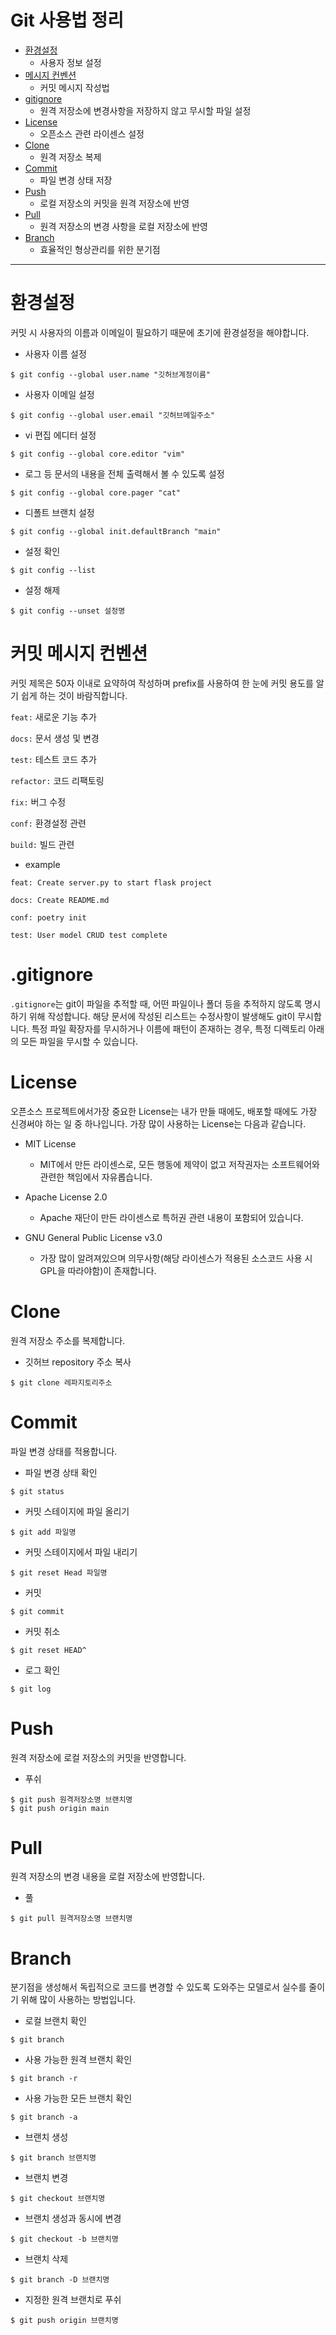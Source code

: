 # Git 사용법 정리

* [환경설정](#환경설정)
	* 사용자 정보 설정
* [메시지 컨벤션](#커밋-메시지-컨벤션)
	* 커밋 메시지 작성법
* [gitignore](#gitignore)
	* 원격 저장소에 변경사항을 저장하지 않고 무시할 파일 설정
* [License](#License)
	* 오픈소스 관련 라이센스 설정
* [Clone](#Clone)
	* 원격 저장소 복제
* [Commit](#Commit)
	* 파일 변경 상태 저장
* [Push](#Push)
	* 로컬 저장소의 커밋을 원격 저장소에 반영
* [Pull](#Pull)
	* 원격 저장소의 변경 사항을 로컬 저장소에 반영
* [Branch](#Branch)
	* 효율적인 형상관리를 위한 분기점
***

# 환경설정

커밋 시 사용자의 이름과 이메일이 필요하기 때문에 초기에 환경설정을 해야합니다.

* 사용자 이름 설정

```
$ git config --global user.name "깃허브계정이름"
```
* 사용자 이메일 설정

```
$ git config --global user.email "깃허브메일주소"
```
  
* vi 편집 에디터 설정

```
$ git config --global core.editor "vim"
```

* 로그 등 문서의 내용을 전체 출력해서 볼 수 있도록 설정

```
$ git config --global core.pager "cat"
```

* 디폴트 브랜치 설정

```
$ git config --global init.defaultBranch "main"
```

* 설정 확인

```
$ git config --list
```

* 설정 해제

```
$ git config --unset 설정명
```

# 커밋 메시지 컨벤션

커밋 제목은 50자 이내로 요약하여 작성하며 prefix를 사용하여 한 눈에 커밋 용도를 알기 쉽게 하는 것이 바람직합니다.

`feat:` 새로운 기능 추가

`docs:` 문서 생성 및 변경

`test:` 테스트 코드 추가

`refactor:` 코드 리팩토링

`fix:` 버그 수정

`conf:` 환경설정 관련

`build:` 빌드 관련

* example

```
feat: Create server.py to start flask project

docs: Create README.md

conf: poetry init

test: User model CRUD test complete
```

# .gitignore

`.gitignore`는 git이 파일을 추적할 때, 어떤 파일이나 폴더 등을 추적하지 않도록 명시하기 위해 작성합니다. 해당 문서에 작성된 리스트는 수정사항이 발생해도 git이 무시합니다. 특정 파일 확장자를 무시하거나 이름에 패턴이 존재하는 경우, 특정 디렉토리 아래의 모든 파일을 무시할 수 있습니다.

# License

오픈소스 프로젝트에서가장 중요한 License는 내가 만들 때에도, 배포할 때에도 가장 신경써야 하는 일 중 하나입니다. 가장 많이 사용하는 License는 다음과 같습니다.

* MIT License
	* MIT에서 만든 라이센스로, 모든 행동에 제약이 없고 저작권자는 소프트웨어와 관련한 책임에서 자유롭습니다.

* Apache License 2.0
	* Apache 재단이 만든 라이센스로 특허권 관련 내용이 포함되어 있습니다.

* GNU General Public License v3.0
	* 가장 많이 알려져있으며 의무사항(해당 라이센스가 적용된 소스코드 사용 시 GPL을 따라야함)이 존재합니다.

# Clone

원격 저장소 주소를 복제합니다.

* 깃허브 repository 주소 복사

```
$ git clone 레파지토리주소
```

# Commit

파일 변경 상태를 적용합니다.

* 파일 변경 상태 확인

```
$ git status
```

* 커밋 스테이지에 파일 올리기

```
$ git add 파일명
```

* 커밋 스테이지에서 파일 내리기

```
$ git reset Head 파일명
```

* 커밋

```
$ git commit
```

* 커밋 취소

```
$ git reset HEAD^
```

* 로그 확인

```
$ git log
```

# Push

원격 저장소에 로컬 저장소의 커밋을 반영합니다.

* 푸쉬

```
$ git push 원격저장소명 브랜치명
$ git push origin main

```

# Pull

원격 저장소의 변경 내용을 로컬 저장소에 반영합니다.

* 풀

```
$ git pull 원격저장소명 브랜치명
```

# Branch

분기점을 생성해서 독립적으로 코드를 변경할 수 있도록 도와주는 모델로서 실수를 줄이기 위해 많이 사용하는 방법입니다.

* 로컬 브랜치 확인

```
$ git branch
```

* 사용 가능한 원격 브랜치 확인

```
$ git branch -r
```

* 사용 가능한 모든 브랜치 확인

```
$ git branch -a
```

* 브랜치 생성

```
$ git branch 브랜치명
```

* 브랜치 변경

```
$ git checkout 브랜치명
```

* 브랜치 생성과 동시에 변경

```
$ git checkout -b 브랜치명
```

* 브랜치 삭제

```
$ git branch -D 브랜치명
```

* 지정한 원격 브랜치로 푸쉬

```
$ git push origin 브랜치명
```
